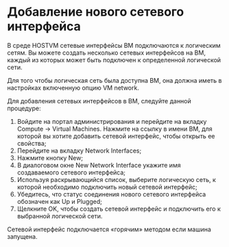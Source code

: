 # Добавление нового сетевого интерфейса

В среде HOSTVM сетевые интерфейсы ВМ подключаются к логическим сетям. Вы можете создать несколько сетевых интерфейсов на ВМ, каждый из которых может быть подключен к определенной логической сети.

Для того чтобы логическая сеть была доступна ВМ, она должна иметь в настройках включенную опцию VM network.

Для добавления сетевых интерфейсов в ВМ, следуйте данной процедуре:

1. Войдите на портал администрирования и перейдите на вкладку Compute -> Virtual Machines. Нажмите на ссылку в имени ВМ, для которой вы хотите добавить сетевой интерфейс, чтобы открыть ее свойства;
2. Перейдите на вкладку Network Interfaces;
3. Нажмите кнопку New;
4. В диалоговом окне New Network Interface укажите имя создаваемого сетевого интерфейса;
5. Используя раскрывающийся список, выберите логическую сеть, к которой необходимо подключить новый сетевой интерфейс;
6. Убедитесь, что статус соединения нового сетевого интерфейса обозначен как Up и Plugged;
7. Щелкните OK, чтобы создать сетевой интерфейс и подключить его к выбранной логической сети.

Сетевой интерфейс подключается «горячим» методом если машина запущена.
